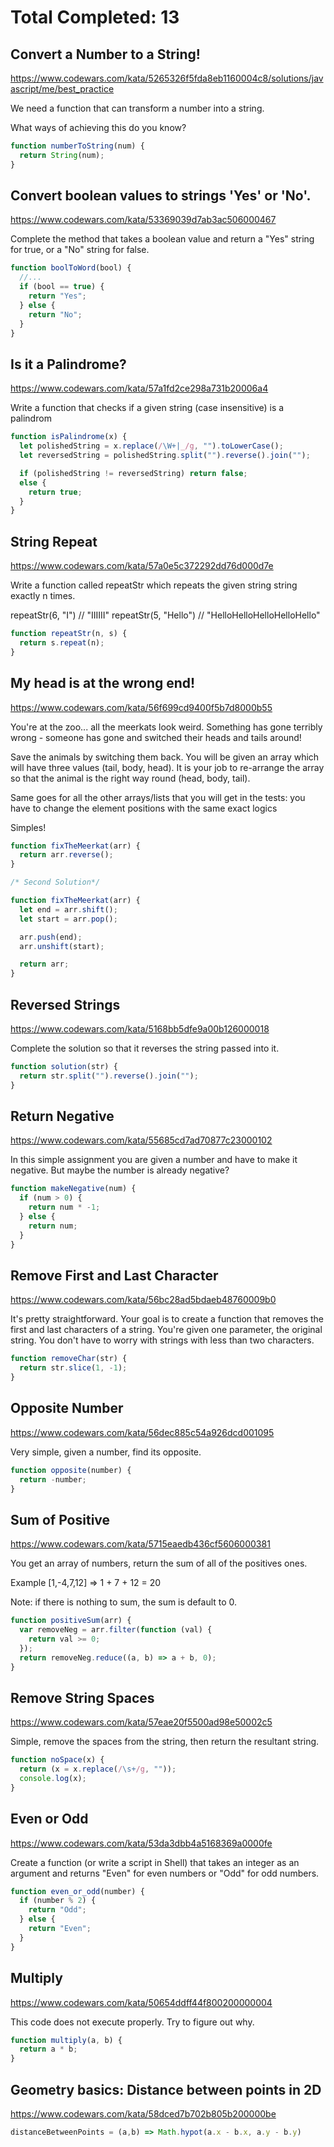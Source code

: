 # Total Completed: 13

## Convert a Number to a String!

https://www.codewars.com/kata/5265326f5fda8eb1160004c8/solutions/javascript/me/best_practice

We need a function that can transform a number into a string.

What ways of achieving this do you know?

```javascript
function numberToString(num) {
  return String(num);
}
```

## Convert boolean values to strings 'Yes' or 'No'.

https://www.codewars.com/kata/53369039d7ab3ac506000467

Complete the method that takes a boolean value and return a "Yes" string for true, or a "No" string for false.

```javascript
function boolToWord(bool) {
  //...
  if (bool == true) {
    return "Yes";
  } else {
    return "No";
  }
}
```

## Is it a Palindrome?

https://www.codewars.com/kata/57a1fd2ce298a731b20006a4

Write a function that checks if a given string (case insensitive) is a palindrom

```javascript
function isPalindrome(x) {
  let polishedString = x.replace(/\W+|_/g, "").toLowerCase();
  let reversedString = polishedString.split("").reverse().join("");

  if (polishedString != reversedString) return false;
  else {
    return true;
  }
}
```

## String Repeat

https://www.codewars.com/kata/57a0e5c372292dd76d000d7e

Write a function called repeatStr which repeats the given string string exactly n times.

repeatStr(6, "I") // "IIIIII"
repeatStr(5, "Hello") // "HelloHelloHelloHelloHello"

```javascript
function repeatStr(n, s) {
  return s.repeat(n);
}
```

## My head is at the wrong end!

https://www.codewars.com/kata/56f699cd9400f5b7d8000b55

You're at the zoo... all the meerkats look weird. Something has gone terribly wrong - someone has gone and switched their heads and tails around!

Save the animals by switching them back. You will be given an array which will have three values (tail, body, head). It is your job to re-arrange the array so that the animal is the right way round (head, body, tail).

Same goes for all the other arrays/lists that you will get in the tests: you have to change the element positions with the same exact logics

Simples!

```javascript
function fixTheMeerkat(arr) {
  return arr.reverse();
}

/* Second Solution*/

function fixTheMeerkat(arr) {
  let end = arr.shift();
  let start = arr.pop();

  arr.push(end);
  arr.unshift(start);

  return arr;
}
```

## Reversed Strings

https://www.codewars.com/kata/5168bb5dfe9a00b126000018

Complete the solution so that it reverses the string passed into it.

```javascript
function solution(str) {
  return str.split("").reverse().join("");
}
```

## Return Negative

https://www.codewars.com/kata/55685cd7ad70877c23000102

In this simple assignment you are given a number and have to make it negative. But maybe the number is already negative?

```javascript
function makeNegative(num) {
  if (num > 0) {
    return num * -1;
  } else {
    return num;
  }
}
```

## Remove First and Last Character

https://www.codewars.com/kata/56bc28ad5bdaeb48760009b0

It's pretty straightforward. Your goal is to create a function that removes the first and last characters of a string. You're given one parameter, the original string. You don't have to worry with strings with less than two characters.

```javascript
function removeChar(str) {
  return str.slice(1, -1);
}
```

## Opposite Number

https://www.codewars.com/kata/56dec885c54a926dcd001095

Very simple, given a number, find its opposite.

```javascript
function opposite(number) {
  return -number;
}
```

## Sum of Positive

https://www.codewars.com/kata/5715eaedb436cf5606000381

You get an array of numbers, return the sum of all of the positives ones.

Example [1,-4,7,12] => 1 + 7 + 12 = 20

Note: if there is nothing to sum, the sum is default to 0.

```javascript
function positiveSum(arr) {
  var removeNeg = arr.filter(function (val) {
    return val >= 0;
  });
  return removeNeg.reduce((a, b) => a + b, 0);
}
```

## Remove String Spaces

https://www.codewars.com/kata/57eae20f5500ad98e50002c5

Simple, remove the spaces from the string, then return the resultant string.

```javascript
function noSpace(x) {
  return (x = x.replace(/\s+/g, ""));
  console.log(x);
}
```

## Even or Odd

https://www.codewars.com/kata/53da3dbb4a5168369a0000fe

Create a function (or write a script in Shell) that takes an integer as an argument and returns "Even" for even numbers or "Odd" for odd numbers.

```javascript
function even_or_odd(number) {
  if (number % 2) {
    return "Odd";
  } else {
    return "Even";
  }
}
```

## Multiply

https://www.codewars.com/kata/50654ddff44f800200000004

This code does not execute properly. Try to figure out why.

```javascript
function multiply(a, b) {
  return a * b;
}
```

## Geometry basics: Distance between points in 2D
https://www.codewars.com/kata/58dced7b702b805b200000be
```javascript
distanceBetweenPoints = (a,b) => Math.hypot(a.x - b.x, a.y - b.y)
```

